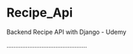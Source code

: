 # Recipe_Api
Backend Recipe API with Django - Udemy


..............................................
